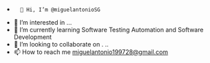 -       👋 Hi, I’m @miguelantonioSG                                                 
- 👀 I’m interested in ...      
- 🌱 I’m currently learning  Software Testing Automation  and Software Development
- 💞️ I’m looking to collaborate on . .. 
- 📫 How to reach me miguelantonio199728@gmail.com     

<!---
miguelantonioSG/miguelantonioSG is a ✨ special ✨ repository because its `README.md` (this file) appears on your GitHub profile.
You can click the Preview link to take a look at your changes.
--->
